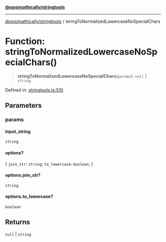 [**@opsimathically/stringtools**](../README.md)

***

[@opsimathically/stringtools](../README.md) / stringToNormalizedLowercaseNoSpecialChars

# Function: stringToNormalizedLowercaseNoSpecialChars()

> **stringToNormalizedLowercaseNoSpecialChars**(`params`): `null` \| `string`

Defined in: [stringtools.ts:510](https://github.com/opsimathically/stringtools/blob/8553a0fba449ff4067d02e836a6aaae8b3b70c57/src/stringtools.ts#L510)

## Parameters

### params

#### input_string

`string`

#### options?

\{ `join_str`: `string`; `to_lowercase`: `boolean`; \}

#### options.join_str?

`string`

#### options.to_lowercase?

`boolean`

## Returns

`null` \| `string`
